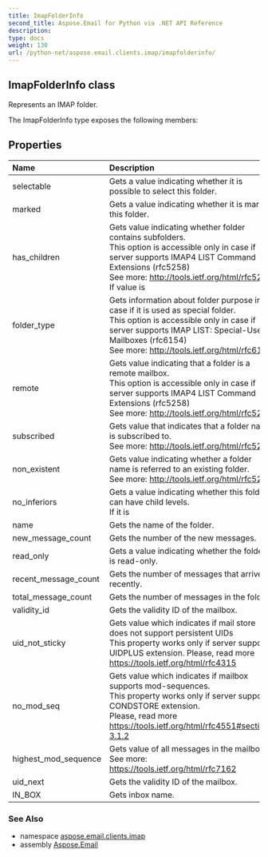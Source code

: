 ```yaml
---
title: ImapFolderInfo
second_title: Aspose.Email for Python via .NET API Reference
description: 
type: docs
weight: 130
url: /python-net/aspose.email.clients.imap/imapfolderinfo/
---
```


## ImapFolderInfo class

Represents an IMAP folder.

The ImapFolderInfo type exposes the following members:
## Properties
| Name | Description |
| :- | :- |
|selectable|Gets a value indicating whether it is possible to select this folder.|
|marked|Gets a value indicating whether it is marked this folder.|
|has_children|Gets value indicating whether folder contains subfolders.<br/>            This option is accessible only in case if server supports  IMAP4 LIST Command Extensions (rfc5258)<br/>            See more: http://tools.ietf.org/html/rfc5258<br/>            If value is|
|folder_type|Gets information about folder purpose in case if it is used as special folder.<br/>            This option is accessible only in case if server supports IMAP LIST: Special-Use Mailboxes (rfc6154)<br/>            See more: http://tools.ietf.org/html/rfc6154|
|remote|Gets value indicating that a folder is a remote mailbox.<br/>            This option is accessible only in case if server supports  IMAP4 LIST Command Extensions (rfc5258)<br/>            See more: http://tools.ietf.org/html/rfc5258|
|subscribed|Gets value that indicates that a folder name is subscribed to.<br/>            See more: http://tools.ietf.org/html/rfc5258|
|non_existent|Gets value indicating whether a folder name is referred to an existing folder.<br/>            See more: http://tools.ietf.org/html/rfc5258|
|no_inferiors|Gets a value indicating whether this folder can have child levels. <br/>            If it is|
|name|Gets the name of the folder.|
|new_message_count|Gets the number of the new messages.|
|read_only|Gets a value indicating whether the folder is read-only.|
|recent_message_count|Gets the number of messages that arrived recently.|
|total_message_count|Gets the number of messages in the folder.|
|validity_id|Gets the validity ID of the mailbox.|
|uid_not_sticky|Gets value which indicates if mail store does not support persistent UIDs<br/>            This property works only if server supports UIDPLUS extension. Please, read more https://tools.ietf.org/html/rfc4315|
|no_mod_seq|Gets value which indicates if mailbox supports mod-sequences.<br/>            This property works only if server supports CONDSTORE extension. <br/>            Please, read more https://tools.ietf.org/html/rfc4551#section-3.1.2|
|highest_mod_sequence|Gets value of all messages in the mailbox.<br/>            See more: https://tools.ietf.org/html/rfc7162|
|uid_next|Gets the validity ID of the mailbox.|
|IN_BOX|Gets inbox name.|

### See Also

* namespace [aspose.email.clients.imap](/email/python-net/aspose.email.clients.imap/)
* assembly [Aspose.Email](/email/python-net/)

